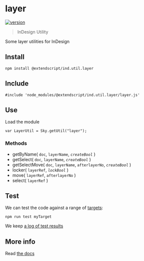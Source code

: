 # layer

[![version](https://img.shields.io/npm/v/@extendscript/ind.util.layer.svg)](https://www.npmjs.org/package/@extendscript/ind.util.layer)

> InDesign Utility

Some layer utilities for InDesign

## Install

    npm install @extendscript/ind.util.layer

## Include

    #include 'node_modules/@extendscript/ind.util.layer/layer.js'

## Use

Load the module

    var LayerUtil = Sky.getUtil("layer");

### Methods

  * getByName( `doc`, `layerName`, *`createBool`* )
  * getSelect( `doc`, `layerName`, *`createBool`* )
  * getSelectMove( `doc`, `layerName`, `afterlayerNo`, *`createBool`* )
  * locker( `layerRef`, *`lockBool`* )
  * move( `layerRef`, `afterlayerNo` )
  * select( `layerRef` )

## Test

We can test the code against a range of [targets](https://github.com/nbqx/fakestk/blob/master/resources/versions.json):

    npm run test myTarget

We keep [a log of test results](./test/results_log.md)


## More info

Read [the docs](../docs/README.md)
